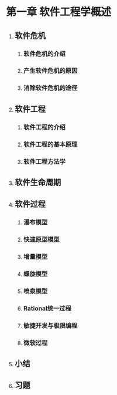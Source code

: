 # 第一章 软件工程学概述

1. ## 软件危机

   1. ### 软件危机的介绍

   2. ### 产生软件危机的原因

   3. ### 消除软件危机的途径

2. ## 软件工程

   1. ### 软件工程的介绍

   2. ### 软件工程的基本原理

   3. ### 软件工程方法学

3. ## 软件生命周期

4. ## 软件过程

   1. ### 瀑布模型

   2. ### 快速原型模型

   3. ### 增量模型

   4. ### 螺旋模型

   5. ### 喷泉模型

   6. ### Rational统一过程

   7. ### 敏捷开发与极限编程

   8. ### 微软过程

5. ## 小结

6. ## 习题